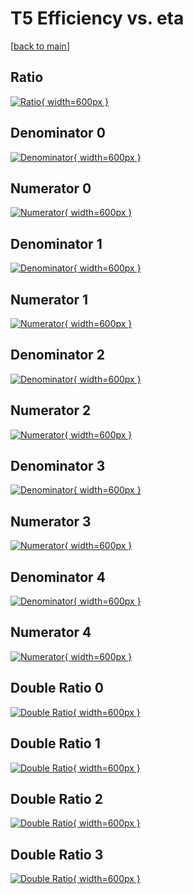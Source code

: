# T5 Efficiency vs. eta

[[back to main](./)]



## Ratio

[![Ratio](../mtv/var/T5_vtr_211_-1_eff_eta.png){ width=600px }](../mtv/var/T5_vtr_211_-1_eff_eta.pdf)

## Denominator 0

[![Denominator](../mtv/den/T5_vtr_211_-1_eff_eta_den0.png){ width=600px }](../mtv/den/T5_vtr_211_-1_eff_eta_den0.pdf)

## Numerator 0

[![Numerator](../mtv/num/T5_vtr_211_-1_eff_eta_num0.png){ width=600px }](../mtv/num/T5_vtr_211_-1_eff_eta_num0.pdf)

## Denominator 1

[![Denominator](../mtv/den/T5_vtr_211_-1_eff_eta_den1.png){ width=600px }](../mtv/den/T5_vtr_211_-1_eff_eta_den1.pdf)

## Numerator 1

[![Numerator](../mtv/num/T5_vtr_211_-1_eff_eta_num1.png){ width=600px }](../mtv/num/T5_vtr_211_-1_eff_eta_num1.pdf)

## Denominator 2

[![Denominator](../mtv/den/T5_vtr_211_-1_eff_eta_den2.png){ width=600px }](../mtv/den/T5_vtr_211_-1_eff_eta_den2.pdf)

## Numerator 2

[![Numerator](../mtv/num/T5_vtr_211_-1_eff_eta_num2.png){ width=600px }](../mtv/num/T5_vtr_211_-1_eff_eta_num2.pdf)

## Denominator 3

[![Denominator](../mtv/den/T5_vtr_211_-1_eff_eta_den3.png){ width=600px }](../mtv/den/T5_vtr_211_-1_eff_eta_den3.pdf)

## Numerator 3

[![Numerator](../mtv/num/T5_vtr_211_-1_eff_eta_num3.png){ width=600px }](../mtv/num/T5_vtr_211_-1_eff_eta_num3.pdf)

## Denominator 4

[![Denominator](../mtv/den/T5_vtr_211_-1_eff_eta_den4.png){ width=600px }](../mtv/den/T5_vtr_211_-1_eff_eta_den4.pdf)

## Numerator 4

[![Numerator](../mtv/num/T5_vtr_211_-1_eff_eta_num4.png){ width=600px }](../mtv/num/T5_vtr_211_-1_eff_eta_num4.pdf)

## Double Ratio 0

[![Double Ratio](../mtv/ratio/T5_vtr_211_-1_eff_eta_ratio0.png){ width=600px }](../mtv/ratio/T5_vtr_211_-1_eff_eta_ratio0.pdf)

## Double Ratio 1

[![Double Ratio](../mtv/ratio/T5_vtr_211_-1_eff_eta_ratio1.png){ width=600px }](../mtv/ratio/T5_vtr_211_-1_eff_eta_ratio1.pdf)

## Double Ratio 2

[![Double Ratio](../mtv/ratio/T5_vtr_211_-1_eff_eta_ratio2.png){ width=600px }](../mtv/ratio/T5_vtr_211_-1_eff_eta_ratio2.pdf)

## Double Ratio 3

[![Double Ratio](../mtv/ratio/T5_vtr_211_-1_eff_eta_ratio3.png){ width=600px }](../mtv/ratio/T5_vtr_211_-1_eff_eta_ratio3.pdf)

